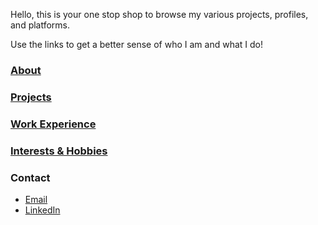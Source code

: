 Hello, this is your one stop shop to browse my various projects, profiles, and platforms. 

Use the links to get a better sense of who I am and what I do!

### [About](about.md)

### [Projects](projects.md)

### [Work Experience](work.md)

### [Interests & Hobbies](interests.md)

### Contact

- [Email](patel.dea@northeastern.edu)
- [LinkedIn](http://www.linkedin.com/in/dp2)
